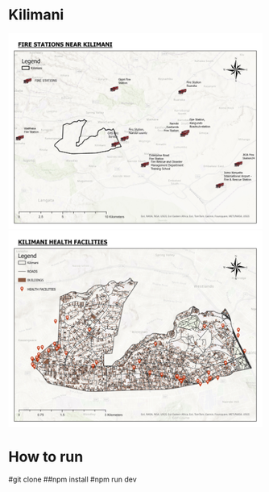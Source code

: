 # Kilimani

![Description of fire app](/public/assets/fire.jpg)
![Description of health app](/public/assets/health.jpg)
# How to run 
#git clone 
##npm install 
#npm run dev
